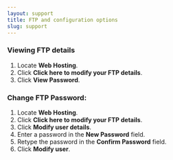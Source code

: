 ```yaml
---
layout: support
title: FTP and configuration options
slug: support
---
```


### Viewing FTP details

1.  Locate **Web Hosting**.
2.  Click **Click here to modify your FTP details**.
3.  Click **View Password**.
	
### Change FTP Password:

1.  Locate **Web Hosting**.
2.  Click **Click here to modify your FTP details**.
3.  Click **Modify user details**.
4.  Enter a password in the **New Password** field.
5.  Retype the password in the **Confirm Password** field.
6.  Click **Modify user**. 
